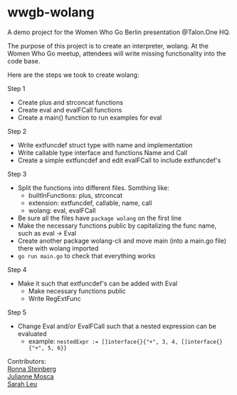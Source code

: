 # wwgb-wolang
A demo project for the Women Who Go Berlin presentation @Talon.One HQ.

The purpose of this project is to create an interpreter, wolang. At the Women Who Go meetup, attendees will write missing functionality into the code base. 

Here are the steps we took to create wolang:

Step 1
 - Create plus and strconcat functions
 - Create eval and evalFCall functions
 - Create a main() function to run examples for eval

Step 2
- Write extfuncdef struct type with name and implementation
- Write callable type interface and functions Name and Call
- Create a simple extfuncdef and edit evalFCall to include extfuncdef's

Step 3
- Split the functions into different files. Somthing like:
    - builtInFunctions: plus, strconcat
    - extension: extfuncdef, callable, name, call
    - wolang: eval, evalFCall
- Be sure all the files have `package wolang` on the first line
- Make the necessary functions public by capitalizing the func name, such as eval -> Eval
- Create another package wolang-cli and move main (into a main.go file) there with wolang imported
- `go run main.go` to check that everything works

Step 4
- Make it such that extfuncdef's can be added with Eval
    - Make necessary functions public
    - Write RegExtFunc

Step 5
- Change Eval and/or EvalFCall such that a nested expression can be evaluated
    - example: `nestedExpr := []interface{}{"+", 3, 4, []interface{}{"+", 5, 6}}`

Contributors:  
[Ronna Steinberg](https://github.com/ronna-s)   
[Julianne Mosca](https://github.com/juliannemosca)   
[Sarah Leu](https://github.com/snleu)   
